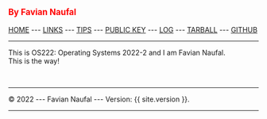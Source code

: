 ---
---
<span style="color:red; font-weight:bold; font-size:larger;">By Favian Naufal</span>
<br><br>
[HOME](https://fanfavian.github.io/os222/) ---
[LINKS](https://fanfavian.github.io/os222/LINKS/) ---
[TIPS](https://fanfavian.github.io/os222/TIPS/) ---
[PUBLIC KEY](https://fanfavian.github.io/os222/TXT/mypubkey.txt) ---
[LOG](https://fanfavian.github.io/os222/TXT/mylog.txt) ---
[TARBALL](SandBox/cbkadal.tar.xz) ---
[GITHUB](https://github.com/fanfavian/os222/)
<br>
<hr>

This is OS222: Operating Systems 2022-2 and I am Favian Naufal.<br>
This is the way!<br>

<br>
<hr>
&copy; 2022 --- Favian Naufal --- Version: {{ site.version }}.
<hr>
<br>
